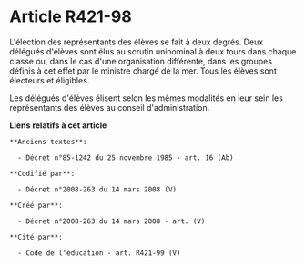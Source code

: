 # Article R421-98

L'élection des représentants des élèves se fait à deux degrés. Deux délégués d'élèves sont élus au scrutin uninominal à deux
tours dans chaque classe ou, dans le cas d'une organisation différente, dans les groupes définis à cet effet par le ministre
chargé de la mer. Tous les élèves sont électeurs et éligibles.

Les délégués d'élèves élisent selon les mêmes modalités en leur sein les représentants des élèves au conseil
d'administration.

**Liens relatifs à cet article**

	**Anciens textes**:

	  - Décret n°85-1242 du 25 novembre 1985 - art. 16 (Ab)

	**Codifié par**:

	  - Décret n°2008-263 du 14 mars 2008 (V)

	**Créé par**:

	  - Décret n°2008-263 du 14 mars 2008 - art. (V)

	**Cité par**:

	  - Code de l'éducation - art. R421-99 (V)
